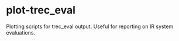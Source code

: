 plot-trec_eval
==============

Plotting scripts for trec_eval output. Useful for reporting on IR system evaluations.